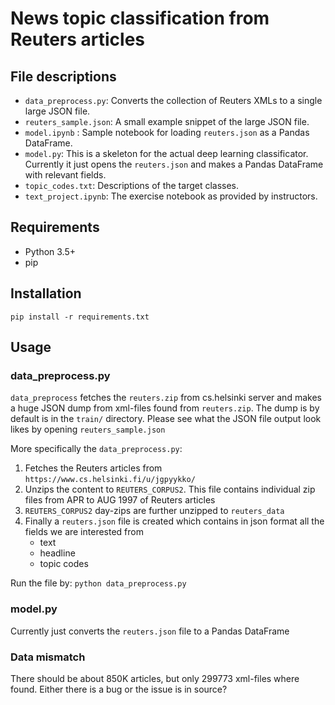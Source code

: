 # News topic classification from Reuters articles


## File descriptions
* `data_preprocess.py`: Converts the collection of Reuters XMLs to a single large JSON file.
* `reuters_sample.json`: A small example snippet of the large JSON file.
* `model.ipynb` : Sample notebook for loading `reuters.json` as a Pandas DataFrame.
* `model.py`: This is a skeleton for the actual deep learning classificator. Currently it just opens the `reuters.json` and makes a Pandas DataFrame with relevant fields.
* `topic_codes.txt`: Descriptions of the target classes.
* `text_project.ipynb`: The exercise notebook as provided by instructors.


## Requirements
* Python 3.5+
* pip


## Installation
`pip install -r requirements.txt`


## Usage


### data_preprocess.py
`data_preprocess` fetches the `reuters.zip` from cs.helsinki server and makes a huge JSON dump from xml-files found from `reuters.zip`. The dump is by default is in the `train/` directory. Please see what the JSON file output look likes by opening `reuters_sample.json`

More specifically the `data_preprocess.py`:
1. Fetches the Reuters articles from `https://www.cs.helsinki.fi/u/jgpyykko/`
2. Unzips the content to `REUTERS_CORPUS2`. This file contains individual zip files from APR to AUG 1997 of Reuters articles
3. `REUTERS_CORPUS2` day-zips are further unzipped to `reuters_data`
4. Finally a `reuters.json` file is created which contains in json format all the fields we are interested from
    * text
    * headline
    * topic codes

Run the file by:
`python data_preprocess.py`


### model.py
Currently just converts the `reuters.json` file to a Pandas DataFrame

### Data mismatch
There should be about 850K articles, but only 299773 xml-files where found. Either there is a bug or the issue is in source?
